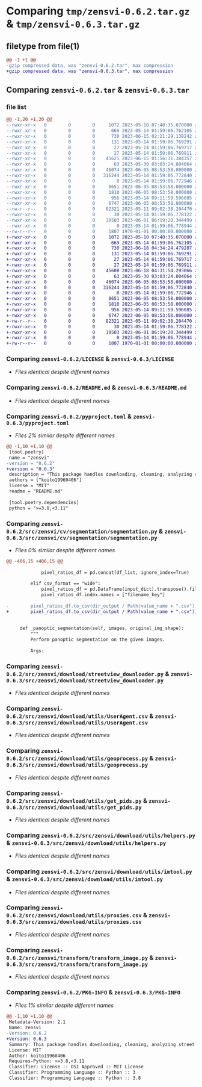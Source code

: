# Comparing `tmp/zensvi-0.6.2.tar.gz` & `tmp/zensvi-0.6.3.tar.gz`

## filetype from file(1)

```diff
@@ -1 +1 @@
-gzip compressed data, was "zensvi-0.6.2.tar", max compression
+gzip compressed data, was "zensvi-0.6.3.tar", max compression
```

## Comparing `zensvi-0.6.2.tar` & `zensvi-0.6.3.tar`

### file list

```diff
@@ -1,20 +1,20 @@
--rwxr-xr-x   0        0        0     1072 2023-05-10 07:40:35.070000 zensvi-0.6.2/LICENSE
--rwxr-xr-x   0        0        0      669 2023-05-14 01:59:06.762105 zensvi-0.6.2/README.md
--rwxr-xr-x   0        0        0      730 2023-06-15 02:21:29.138242 zensvi-0.6.2/pyproject.toml
--rwxr-xr-x   0        0        0      131 2023-05-14 01:59:06.769291 zensvi-0.6.2/src/zensvi/__init__.py
--rwxr-xr-x   0        0        0       27 2023-05-14 01:59:06.769717 zensvi-0.6.2/src/zensvi/cv/__init__.py
--rwxr-xr-x   0        0        0       27 2023-05-14 01:59:06.769911 zensvi-0.6.2/src/zensvi/cv/segmentation/__init__.py
--rwxr-xr-x   0        0        0    45621 2023-06-15 01:56:31.384357 zensvi-0.6.2/src/zensvi/cv/segmentation/segmentation.py
--rwxr-xr-x   0        0        0       63 2023-05-30 03:03:24.804064 zensvi-0.6.2/src/zensvi/download/__init__.py
--rwxr-xr-x   0        0        0    46074 2023-06-05 08:53:58.000000 zensvi-0.6.2/src/zensvi/download/streetview_downloader.py
--rwxr-xr-x   0        0        0   316244 2023-05-14 01:59:06.772840 zensvi-0.6.2/src/zensvi/download/utils/UserAgent.csv
--rwxr-xr-x   0        0        0        0 2023-05-14 01:59:06.772946 zensvi-0.6.2/src/zensvi/download/utils/__init__.py
--rwxr-xr-x   0        0        0     8651 2023-06-05 08:53:58.000000 zensvi-0.6.2/src/zensvi/download/utils/geoprocess.py
--rwxr-xr-x   0        0        0     1810 2023-06-05 08:53:58.000000 zensvi-0.6.2/src/zensvi/download/utils/get_pids.py
--rwxr-xr-x   0        0        0      956 2023-05-14 09:11:59.596085 zensvi-0.6.2/src/zensvi/download/utils/helpers.py
--rwxr-xr-x   0        0        0     6747 2023-06-05 08:53:58.000000 zensvi-0.6.2/src/zensvi/download/utils/imtool.py
--rw-r--r--   0        0        0    82321 2023-05-11 09:02:38.204470 zensvi-0.6.2/src/zensvi/download/utils/proxies.csv
--rwxr-xr-x   0        0        0       30 2023-05-14 01:59:06.778122 zensvi-0.6.2/src/zensvi/transform/__init__.py
--rwxr-xr-x   0        0        0    10503 2023-06-01 06:19:20.344499 zensvi-0.6.2/src/zensvi/transform/transform_image.py
--rwxr-xr-x   0        0        0        0 2023-05-14 01:59:06.778944 zensvi-0.6.2/src/zensvi/zensvi.py
--rw-r--r--   0        0        0     1807 1970-01-01 00:00:00.000000 zensvi-0.6.2/PKG-INFO
+-rwxr-xr-x   0        0        0     1072 2023-05-10 07:40:35.070000 zensvi-0.6.3/LICENSE
+-rwxr-xr-x   0        0        0      669 2023-05-14 01:59:06.762105 zensvi-0.6.3/README.md
+-rwxr-xr-x   0        0        0      730 2023-06-18 04:34:24.479287 zensvi-0.6.3/pyproject.toml
+-rwxr-xr-x   0        0        0      131 2023-05-14 01:59:06.769291 zensvi-0.6.3/src/zensvi/__init__.py
+-rwxr-xr-x   0        0        0       27 2023-05-14 01:59:06.769717 zensvi-0.6.3/src/zensvi/cv/__init__.py
+-rwxr-xr-x   0        0        0       27 2023-05-14 01:59:06.769911 zensvi-0.6.3/src/zensvi/cv/segmentation/__init__.py
+-rwxr-xr-x   0        0        0    45608 2023-06-18 04:31:54.293066 zensvi-0.6.3/src/zensvi/cv/segmentation/segmentation.py
+-rwxr-xr-x   0        0        0       63 2023-05-30 03:03:24.804064 zensvi-0.6.3/src/zensvi/download/__init__.py
+-rwxr-xr-x   0        0        0    46074 2023-06-05 08:53:58.000000 zensvi-0.6.3/src/zensvi/download/streetview_downloader.py
+-rwxr-xr-x   0        0        0   316244 2023-05-14 01:59:06.772840 zensvi-0.6.3/src/zensvi/download/utils/UserAgent.csv
+-rwxr-xr-x   0        0        0        0 2023-05-14 01:59:06.772946 zensvi-0.6.3/src/zensvi/download/utils/__init__.py
+-rwxr-xr-x   0        0        0     8651 2023-06-05 08:53:58.000000 zensvi-0.6.3/src/zensvi/download/utils/geoprocess.py
+-rwxr-xr-x   0        0        0     1810 2023-06-05 08:53:58.000000 zensvi-0.6.3/src/zensvi/download/utils/get_pids.py
+-rwxr-xr-x   0        0        0      956 2023-05-14 09:11:59.596085 zensvi-0.6.3/src/zensvi/download/utils/helpers.py
+-rwxr-xr-x   0        0        0     6747 2023-06-05 08:53:58.000000 zensvi-0.6.3/src/zensvi/download/utils/imtool.py
+-rw-r--r--   0        0        0    82321 2023-05-11 09:02:38.204470 zensvi-0.6.3/src/zensvi/download/utils/proxies.csv
+-rwxr-xr-x   0        0        0       30 2023-05-14 01:59:06.778122 zensvi-0.6.3/src/zensvi/transform/__init__.py
+-rwxr-xr-x   0        0        0    10503 2023-06-01 06:19:20.344499 zensvi-0.6.3/src/zensvi/transform/transform_image.py
+-rwxr-xr-x   0        0        0        0 2023-05-14 01:59:06.778944 zensvi-0.6.3/src/zensvi/zensvi.py
+-rw-r--r--   0        0        0     1807 1970-01-01 00:00:00.000000 zensvi-0.6.3/PKG-INFO
```

### Comparing `zensvi-0.6.2/LICENSE` & `zensvi-0.6.3/LICENSE`

 * *Files identical despite different names*

### Comparing `zensvi-0.6.2/README.md` & `zensvi-0.6.3/README.md`

 * *Files identical despite different names*

### Comparing `zensvi-0.6.2/pyproject.toml` & `zensvi-0.6.3/pyproject.toml`

 * *Files 2% similar despite different names*

```diff
@@ -1,10 +1,10 @@
 [tool.poetry]
 name = "zensvi"
-version = "0.6.2"
+version = "0.6.3"
 description = "This package handles downloading, cleaning, analyzing street view imagery in a one-stop and zen manner."
 authors = ["koito19960406"]
 license = "MIT"
 readme = "README.md"
 
 [tool.poetry.dependencies]
 python = ">=3.8,<3.11"
```

### Comparing `zensvi-0.6.2/src/zensvi/cv/segmentation/segmentation.py` & `zensvi-0.6.3/src/zensvi/cv/segmentation/segmentation.py`

 * *Files 0% similar despite different names*

```diff
@@ -406,15 +406,15 @@
 
             pixel_ratios_df = pd.concat(df_list, ignore_index=True)
 
         elif csv_format == "wide":
             pixel_ratios_df = pd.DataFrame(input_dict).transpose().fillna(0)
             pixel_ratios_df.index.names = ["filename_key"]
 
-        pixel_ratios_df.to_csv(dir_output / Path(value_name + ".csv"), index=False)
+        pixel_ratios_df.to_csv(dir_output / Path(value_name + ".csv"))
 
 
     def _panoptic_segmentation(self, images, original_img_shape):
         """
         Perform panoptic segmentation on the given images.
 
         Args:
```

### Comparing `zensvi-0.6.2/src/zensvi/download/streetview_downloader.py` & `zensvi-0.6.3/src/zensvi/download/streetview_downloader.py`

 * *Files identical despite different names*

### Comparing `zensvi-0.6.2/src/zensvi/download/utils/UserAgent.csv` & `zensvi-0.6.3/src/zensvi/download/utils/UserAgent.csv`

 * *Files identical despite different names*

### Comparing `zensvi-0.6.2/src/zensvi/download/utils/geoprocess.py` & `zensvi-0.6.3/src/zensvi/download/utils/geoprocess.py`

 * *Files identical despite different names*

### Comparing `zensvi-0.6.2/src/zensvi/download/utils/get_pids.py` & `zensvi-0.6.3/src/zensvi/download/utils/get_pids.py`

 * *Files identical despite different names*

### Comparing `zensvi-0.6.2/src/zensvi/download/utils/helpers.py` & `zensvi-0.6.3/src/zensvi/download/utils/helpers.py`

 * *Files identical despite different names*

### Comparing `zensvi-0.6.2/src/zensvi/download/utils/imtool.py` & `zensvi-0.6.3/src/zensvi/download/utils/imtool.py`

 * *Files identical despite different names*

### Comparing `zensvi-0.6.2/src/zensvi/download/utils/proxies.csv` & `zensvi-0.6.3/src/zensvi/download/utils/proxies.csv`

 * *Files identical despite different names*

### Comparing `zensvi-0.6.2/src/zensvi/transform/transform_image.py` & `zensvi-0.6.3/src/zensvi/transform/transform_image.py`

 * *Files identical despite different names*

### Comparing `zensvi-0.6.2/PKG-INFO` & `zensvi-0.6.3/PKG-INFO`

 * *Files 1% similar despite different names*

```diff
@@ -1,10 +1,10 @@
 Metadata-Version: 2.1
 Name: zensvi
-Version: 0.6.2
+Version: 0.6.3
 Summary: This package handles downloading, cleaning, analyzing street view imagery in a one-stop and zen manner.
 License: MIT
 Author: koito19960406
 Requires-Python: >=3.8,<3.11
 Classifier: License :: OSI Approved :: MIT License
 Classifier: Programming Language :: Python :: 3
 Classifier: Programming Language :: Python :: 3.8
```

